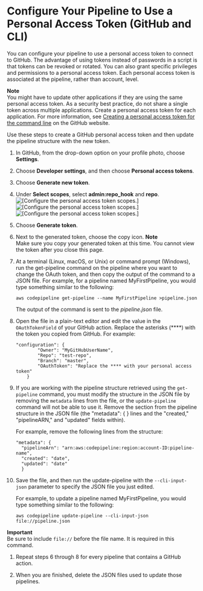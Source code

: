 # Configure Your Pipeline to Use a Personal Access Token \(GitHub and CLI\)<a name="GitHub-create-personal-token-CLI"></a>

You can configure your pipeline to use a personal access token to connect to GitHub\. The advantage of using tokens instead of passwords in a script is that tokens can be revoked or rotated\. You can also grant specific privileges and permissions to a personal access token\. Each personal access token is associated at the pipeline, rather than account, level\.

**Note**  
 You might have to update other applications if they are using the same personal access token\. As a security best practice, do not share a single token across multiple applications\. Create a personal access token for each application\. For more information, see [Creating a personal access token for the command line](https://help.github.com/articles/creating-an-access-token-for-command-line-use/) on the GitHub website\.

Use these steps to create a GitHub personal access token and then update the pipeline structure with the new token\.

1. In GitHub, from the drop\-down option on your profile photo, choose **Settings**\.

1. Choose **Developer settings**, and then choose **Personal access tokens**\.

1. Choose **Generate new token**\.

1. Under **Select scopes**, select **admin:repo\_hook** and **repo**\.  
![\[Configure the personal access token scopes.\]](http://docs.aws.amazon.com/codepipeline/latest/userguide/images/personal-token-checkboxes.png)![\[Configure the personal access token scopes.\]](http://docs.aws.amazon.com/codepipeline/latest/userguide/)![\[Configure the personal access token scopes.\]](http://docs.aws.amazon.com/codepipeline/latest/userguide/)

1. Choose **Generate token**\.

1. Next to the generated token, choose the copy icon\.
**Note**  
Make sure you copy your generated token at this time\. You cannot view the token after you close this page\.

1. At a terminal \(Linux, macOS, or Unix\) or command prompt \(Windows\), run the get\-pipeline command on the pipeline where you want to change the OAuth token, and then copy the output of the command to a JSON file\. For example, for a pipeline named MyFirstPipeline, you would type something similar to the following:

   ```
   aws codepipeline get-pipeline --name MyFirstPipeline >pipeline.json
   ```

   The output of the command is sent to the *pipeline\.json* file\.

1. Open the file in a plain\-text editor and edit the value in the `OAuthTokenField` of your GitHub action\. Replace the asterisks \(\*\*\*\*\) with the token you copied from GitHub\. For example:

   ```
   "configuration": {
           "Owner": "MyGitHubUserName",
           "Repo": "test-repo",
           "Branch": "master",
           "OAuthToken": "Replace the **** with your personal access token"
       }
   ```

1. If you are working with the pipeline structure retrieved using the `get-pipeline` command, you must modify the structure in the JSON file by removing the `metadata` lines from the file, or the `update-pipeline` command will not be able to use it\. Remove the section from the pipeline structure in the JSON file \(the "metadata": \{ \} lines and the "created," "pipelineARN," and "updated" fields within\)\.

   For example, remove the following lines from the structure: 

   ```
   "metadata": {  
     "pipelineArn": "arn:aws:codepipeline:region:account-ID:pipeline-name",
     "created": "date",
     "updated": "date"
     }
   ```

1. Save the file, and then run the update\-pipeline with the `--cli-input-json` parameter to specify the JSON file you just edited\. 

   For example, to update a pipeline named MyFirstPipeline, you would type something similar to the following:

   ```
   aws codepipeline update-pipeline --cli-input-json file://pipeline.json
   ```
**Important**  
Be sure to include `file://` before the file name\. It is required in this command\.

1. Repeat steps 6 through 8 for every pipeline that contains a GitHub action\.

1. When you are finished, delete the JSON files used to update those pipelines\.